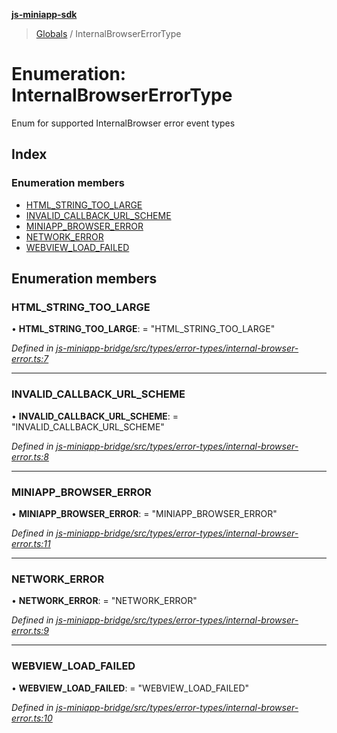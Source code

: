 **[js-miniapp-sdk](../README.md)**

> [Globals](../README.md) / InternalBrowserErrorType

# Enumeration: InternalBrowserErrorType

Enum for supported InternalBrowser error event types

## Index

### Enumeration members

* [HTML\_STRING\_TOO\_LARGE](internalbrowsererrortype.md#html_string_too_large)
* [INVALID\_CALLBACK\_URL\_SCHEME](internalbrowsererrortype.md#invalid_callback_url_scheme)
* [MINIAPP\_BROWSER\_ERROR](internalbrowsererrortype.md#miniapp_browser_error)
* [NETWORK\_ERROR](internalbrowsererrortype.md#network_error)
* [WEBVIEW\_LOAD\_FAILED](internalbrowsererrortype.md#webview_load_failed)

## Enumeration members

### HTML\_STRING\_TOO\_LARGE

•  **HTML\_STRING\_TOO\_LARGE**:  = "HTML\_STRING\_TOO\_LARGE"

*Defined in [js-miniapp-bridge/src/types/error-types/internal-browser-error.ts:7](https://github.com/rakutentech/js-miniapp/blob/759cace/js-miniapp-bridge/src/types/error-types/internal-browser-error.ts#L7)*

___

### INVALID\_CALLBACK\_URL\_SCHEME

•  **INVALID\_CALLBACK\_URL\_SCHEME**:  = "INVALID\_CALLBACK\_URL\_SCHEME"

*Defined in [js-miniapp-bridge/src/types/error-types/internal-browser-error.ts:8](https://github.com/rakutentech/js-miniapp/blob/759cace/js-miniapp-bridge/src/types/error-types/internal-browser-error.ts#L8)*

___

### MINIAPP\_BROWSER\_ERROR

•  **MINIAPP\_BROWSER\_ERROR**:  = "MINIAPP\_BROWSER\_ERROR"

*Defined in [js-miniapp-bridge/src/types/error-types/internal-browser-error.ts:11](https://github.com/rakutentech/js-miniapp/blob/759cace/js-miniapp-bridge/src/types/error-types/internal-browser-error.ts#L11)*

___

### NETWORK\_ERROR

•  **NETWORK\_ERROR**:  = "NETWORK\_ERROR"

*Defined in [js-miniapp-bridge/src/types/error-types/internal-browser-error.ts:9](https://github.com/rakutentech/js-miniapp/blob/759cace/js-miniapp-bridge/src/types/error-types/internal-browser-error.ts#L9)*

___

### WEBVIEW\_LOAD\_FAILED

•  **WEBVIEW\_LOAD\_FAILED**:  = "WEBVIEW\_LOAD\_FAILED"

*Defined in [js-miniapp-bridge/src/types/error-types/internal-browser-error.ts:10](https://github.com/rakutentech/js-miniapp/blob/759cace/js-miniapp-bridge/src/types/error-types/internal-browser-error.ts#L10)*
